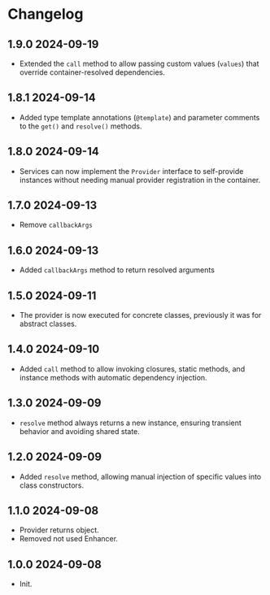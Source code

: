 # Changelog

## 1.9.0 2024-09-19

- Extended the `call` method to allow passing custom values (`values`) that override container-resolved dependencies.

## 1.8.1 2024-09-14

- Added type template annotations (`@template`) and parameter comments to the `get()` and `resolve()` methods.

## 1.8.0 2024-09-14

- Services can now implement the `Provider` interface to self-provide instances without needing manual provider registration in the container.

## 1.7.0 2024-09-13

- Remove `callbackArgs`

## 1.6.0 2024-09-13

- Added `callbackArgs` method to return resolved arguments

## 1.5.0 2024-09-11

- The provider is now executed for concrete classes, previously it was for abstract classes.

## 1.4.0 2024-09-10

- Added `call` method to allow invoking closures, static methods, and instance methods with automatic dependency injection.

## 1.3.0 2024-09-09

- `resolve` method always returns a new instance, ensuring transient behavior and avoiding shared state.

## 1.2.0 2024-09-09

- Added `resolve` method, allowing manual injection of specific values into class constructors.

## 1.1.0 2024-09-08

- Provider returns object.
- Removed not used Enhancer.

## 1.0.0 2024-09-08

- Init.
